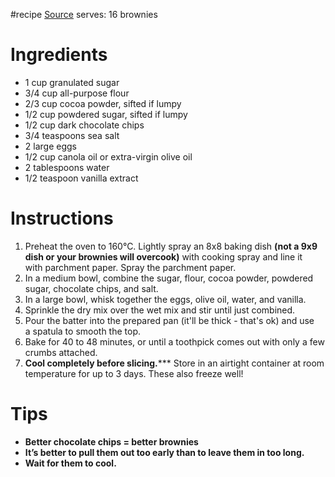 #recipe 
[Source](https://www.loveandlemons.com/brownies-recipe/)
serves: 16 brownies
# Ingredients
- 1 cup granulated sugar
- 3/4 cup all-purpose flour
- 2/3 cup cocoa powder, sifted if lumpy
- 1/2 cup powdered sugar, sifted if lumpy
- 1/2 cup dark chocolate chips
- 3/4 teaspoons sea salt
- 2 large eggs
- 1/2 cup canola oil or extra-virgin olive oil
- 2 tablespoons water
- 1/2 teaspoon vanilla extract

# Instructions
1. Preheat the oven to 160°C. Lightly spray an 8x8 baking dish **(not a 9x9 dish or your brownies will overcook)** with cooking spray and line it with parchment paper. Spray the parchment paper.
2.  In a medium bowl, combine the sugar, flour, cocoa powder, powdered sugar, chocolate chips, and salt.
3. In a large bowl, whisk together the eggs, olive oil, water, and vanilla.
4. Sprinkle the dry mix over the wet mix and stir until just combined.
5. Pour the batter into the prepared pan (it'll be thick - that's ok) and use a spatula to smooth the top. 
6. Bake for 40 to 48 minutes, or until a toothpick comes out with only a few crumbs attached. 
7. **Cool completely before slicing.***** Store in an airtight container at room temperature for up to 3 days. These also freeze well!

# Tips
- **Better chocolate chips = better brownies**
- **It’s better to pull them out too early than to leave them in too long.**
- **Wait for them to cool.**

